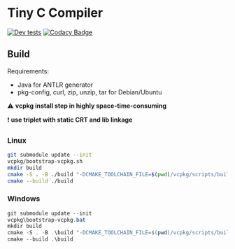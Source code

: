 # Tiny C Compiler
[![Dev tests](https://github.com/rodchenkov-sn/TinyC/actions/workflows/dev-tests.yml/badge.svg?branch=dev)](https://github.com/rodchenkov-sn/TinyC/actions/workflows/dev-tests.yml) [![Codacy Badge](https://app.codacy.com/project/badge/Grade/4e9b286842784bf49a4767c29faa774e)](https://www.codacy.com/gh/rodchenkov-sn/TinyC/dashboard?utm_source=github.com&amp;utm_medium=referral&amp;utm_content=rodchenkov-sn/TinyC&amp;utm_campaign=Badge_Grade)
## Build
Requirements:
  * Java for ANTLR generator
  * pkg-config, curl, zip, unzip, tar for Debian/Ubuntu

:warning: **vcpkg install step in highly space-time-consuming**

 :exclamation: **use triplet with static CRT and lib linkage**

### Linux
```sh
git submodule update --init
vcpkg/bootstrap-vcpkg.sh
mkdir build
cmake -S . -B ./build "-DCMAKE_TOOLCHAIN_FILE=$(pwd)/vcpkg/scripts/buildsystems/vcpkg.cmake"
cmake --build ./build
```
### Windows
```powershell
git submodule update --init
vcpkg\bootstrap-vcpkg.bat
mkdir build
cmake -S . -B .\build "-DCMAKE_TOOLCHAIN_FILE=$(pwd)/vcpkg/scripts/buildsystems/vcpkg.cmake" "-DVCPKG_TARGET_TRIPLET=x64-windows-static"
cmake --build .\build
```
